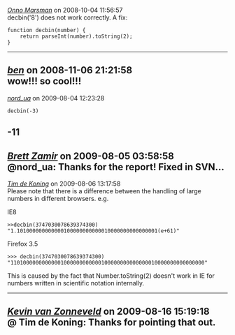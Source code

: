 *[Onno Marsman]()* on 2008-10-04 11:56:57  
decbin('8') does not work correctly. A fix:

```
function decbin(number) {
    return parseInt(number).toString(2);
}
```
---------------------------------------
*[ben]()* on 2008-11-06 21:21:58  
wow!!! so cool!!!
---------------------------------------
*[nord_ua]()* on 2009-08-04 12:23:28  
```
decbin(-3)
```
-11 
---------------------------------------
*[Brett Zamir](http://brett-zamir.me)* on 2009-08-05 03:58:58  
@nord_ua: Thanks for the report! Fixed in SVN...
---------------------------------------
*[Tim de Koning](http://www.kingsquare.nl)* on 2009-08-06 13:17:58  
Please note that there is a difference between the handling of large numbers in different browsers. e.g. 

IE8
```
>>decbin(3747030078639374300)
"1.101000000000000100000000000010000000000000001(e+61)"
```

Firefox 3.5
```
>>> decbin(3747030078639374300)
"11010000000000001000000000000100000000000000010000000000000000"
```

This is caused by the fact that Number.toString(2) doesn't work in IE for numbers written in scientific notation internally.

---------------------------------------
*[Kevin van Zonneveld](http://kevin.vanzonneveld.net)* on 2009-08-16 15:19:18  
@ Tim de Koning: Thanks for pointing that out.
---------------------------------------
